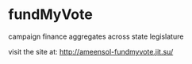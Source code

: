 fundMyVote
==========

campaign finance aggregates across state legislature

visit the site at: http://ameensol-fundmyvote.jit.su/
